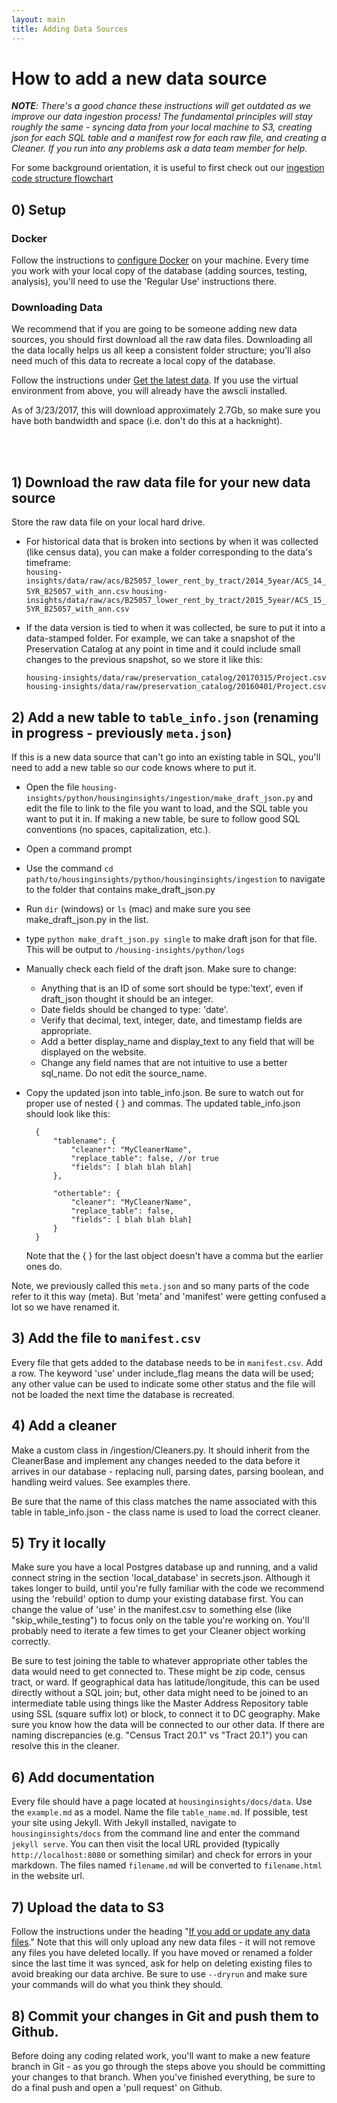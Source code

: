```yaml
---
layout: main
title: Adding Data Sources
---
```


# How to add a new data source

<i><strong>NOTE</strong>: There's a good chance these instructions will get outdated as we improve our data ingestion process! The fundamental principles will stay roughly the same - syncing data from your local machine to S3, creating json for each SQL table and a manifest row for each raw file, and creating a Cleaner. If you run into any problems ask a data team member for help.</i>

For some background orientation, it is useful to first check out our [ingestion code structure flowchart](https://docs.google.com/drawings/u/1/d/1jVsE5cKm9O8n9HBZ-dCY8PO48R6L6VQFFhnIsKASgHY/edit?usp=drive_web)

## 0) Setup

### Docker

Follow the instructions to [configure Docker]({{site.baseurl}}/resources/onboarding/docker.html) on your machine. Every time you work with your local copy of the database (adding sources, testing, analysis), you'll need to use the 'Regular Use' instructions there. 

### Downloading Data

We recommend that if you are going to be someone adding new data sources, you should first download all the raw data files. Downloading all the data locally helps us all keep a consistent folder structure; you'll also need much of this data to recreate a local copy of the database. 

Follow the instructions under [Get the latest data]({{site.baseurl}}/resources/aws-sync.html). If you use the virtual environment from above, you will already have the awscli installed.

As of 3/23/2017, this will download approximately 2.7Gb, so make sure you have both bandwidth and space (i.e. don't do this at a hacknight). 

<br/>
<br/>


## 1) Download the raw data file for your new data source

Store the raw data file on your local hard drive. 

* For historical data that is broken into sections by when it was collected (like census data), you can make a folder corresponding to the data's timeframe:  
    `housing-insights/data/raw/acs/B25057_lower_rent_by_tract/2014_5year/ACS_14_5YR_B25057_with_ann.csv`
    `housing-insights/data/raw/acs/B25057_lower_rent_by_tract/2015_5year/ACS_15_5YR_B25057_with_ann.csv`


* If the data version is tied to when it was collected, be sure to put it into a data-stamped folder. For example, we can take a snapshot of the Preservation Catalog at any point in time and it could include small changes to the previous snapshot, so we store it like this:  

    `housing-insights/data/raw/preservation_catalog/20170315/Project.csv`  
    `housing-insights/data/raw/preservation_catalog/20160401/Project.csv`

## 2) Add a new table to `table_info.json` (renaming in progress - previously `meta.json`)

If this is a new data source that can't go into an existing table in SQL, you'll need to add a new table so our code knows where to put it. 

* Open the file `housing-insights/python/housinginsights/ingestion/make_draft_json.py` and edit the file to link to the file you want to load, and the SQL table you want to put it in. If making a new table, be sure to follow good SQL conventions (no spaces, capitalization, etc.). 
* Open a command prompt
* Use the command `cd path/to/housinginsights/python/housinginsights/ingestion` to navigate to the folder that contains make_draft_json.py
* Run `dir` (windows) or `ls` (mac) and make sure you see make_draft_json.py in the list. 
* type `python make_draft_json.py single` to make draft json for that file. This will be output to `/housing-insights/python/logs`
* Manually check each field of the draft json. Make sure to change:
	* Anything that is an ID of some sort should be type:'text', even if draft_json thought it should be an integer. 
	* Date fields should be changed to type: 'date'. 
	* Verify that decimal, text, integer, date, and timestamp fields are appropriate. 
	* Add a better display_name and display_text to any field that will be displayed on the website. 
	* Change any field names that are not intuitive to use a better sql_name. Do not edit the source_name. 
* Copy the updated json into table_info.json. Be sure to watch out for proper use of nested { } and commas. The updated table_info.json should look like this:
	    
	    {
	        "tablename": {
	            "cleaner": "MyCleanerName",
	            "replace_table": false, //or true
	        	"fields": [ blah blah blah]
	        },

	        "othertable": {
	            "cleaner": "MyCleanerName",
	            "replace_table": false,
	        	"fields": [ blah blah blah]
	        }
	    }

    Note that the { } for the last object doesn't have a comma but the earlier ones do. 

Note, we previously called this `meta.json` and so many parts of the code refer to it this way (meta). But 'meta' and 'manifest' were getting confused a lot so we have renamed it. 

## 3) Add the file to `manifest.csv`

Every file that gets added to the database needs to be in `manifest.csv`. Add a row. The keyword 'use' under include_flag means the data will be used; any other value can be used to indicate some other status and the file will not be loaded the next time the database is recreated. 

## 4) Add a cleaner

Make a custom class in /ingestion/Cleaners.py. It should inherit from the CleanerBase and implement any changes needed to the data before it arrives in our database - replacing null, parsing dates, parsing boolean, and handling weird values. See examples there. 

Be sure that the name of this class matches the name associated with this table in table_info.json - the class name is used to load the correct cleaner. 

## 5) Try it locally

Make sure you have a local Postgres database up and running, and a valid connect string in the section 'local_database' in secrets.json. Although it takes longer to build, until you're fully familiar with the code we recommend using the 'rebuild' option to dump your existing database first. You can change the value of 'use' in the manifest.csv to something else (like "skip_while_testing") to focus only on the table you're working on. You'll probably need to iterate a few times to get your Cleaner object working correctly. 

Be sure to test joining the table to whatever appropriate other tables the data would need to get connected to. These might be zip code, census tract, or ward. If geographical data has latitude/longitude, this can be used directly without a SQL join; but, other data might need to be joined to an intermediate table using things like the Master Address Repository table using SSL (square suffix lot) or block, to connect it to DC geography. Make sure you know how the data will be connected to our other data. If there are naming discrepancies (e.g. "Census Tract 20.1" vs "Tract 20.1") you can resolve this in the cleaner. 

## 6) Add documentation

Every file should have a page located at `housinginsights/docs/data`. Use the `example.md` as a model. Name the file `table_name.md`. If possible, test your site using Jekyll. With Jekyll installed, navigate to `housinginsights/docs` from the command line and enter the command `jekyll serve`. You can then visit the local URL provided (typically `http://localhost:8080` or something similar) and check for errors in your markdown. The files named `filename.md` will be converted to `filename.html` in the website url. 

## 7) Upload the data to S3

Follow the instructions under the heading "[If you add or update any data files]({{site.baseurl}}/resources/aws-sync.html)." Note that this will only upload any new data files - it will not remove any files you have deleted locally. If you have moved or renamed a folder since the last time it was synced, ask for help on deleting existing files to avoid breaking our data archive. Be sure to use `--dryrun` and make sure your commands will do what you think they should.

## 8) Commit your changes in Git and push them to Github. 

Before doing any coding related work, you'll want to make a new feature branch in Git - as you go through the steps above you should be committing your changes to that branch. When you've finished everything, be sure to do a final push and open a 'pull request' on Github. 

